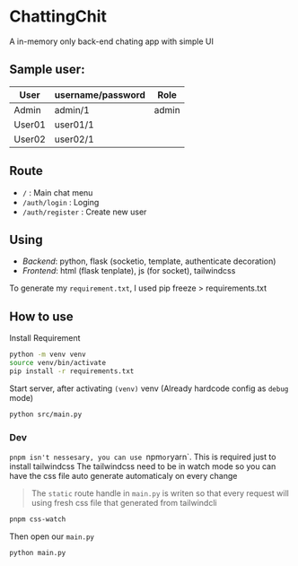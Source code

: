 # ChattingChit
A in-memory only back-end chating app with simple UI

## Sample user:

|User|username/password|Role|
|---|---|---|
|Admin | admin/1|admin|
|User01 | user01/1||
|User02 | user02/1||

## Route
- `/` : Main chat menu
- `/auth/login` : Loging
- `/auth/register` : Create new user

## Using
- _Backend_: python, flask (socketio, template, authenticate decoration)
- _Frontend_: html (flask tenplate), js (for socket), tailwindcss

To generate my `requirement.txt`, I used pip freeze > requirements.txt

## How to use
Install Requirement
```sh
python -m venv venv
source venv/bin/activate
pip install -r requirements.txt
```

Start server, after activating `(venv)` venv (Already hardcode config as `debug` mode)
```sh
python src/main.py
```

### Dev 
`pnpm isn't nessesary, you can use `npm` or `yarn`. This is required just to install tailwindcss
The tailwindcss need to be in watch mode so you can have the css file auto generate automaticaly on every change

> The `static` route handle in `main.py` is writen so that every request will using fresh css file that generated from tailwindcli

```sh
pnpm css-watch
```

Then open our `main.py`

```sh
python main.py
```
